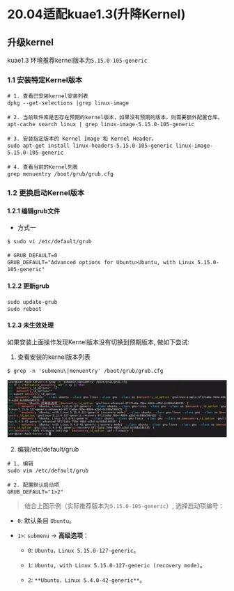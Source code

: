 # 20.04适配kuae1.3(升降Kernel)


## 升级kernel

kuae1.3 环境推荐kernel版本为`5.15.0-105-generic`

### 1.1 安装特定Kernel版本

```shell
# 1. 查看已安装kernel安装列表
dpkg --get-selections |grep linux-image

# 2. 当前软件库是否存在预期的kernel版本，如果没有预期的版本，则需要额外配置仓库。
apt-cache search linux | grep linux-image-5.15.0-105-generic

# 3. 安装指定版本的 Kernel Image 和 Kernel Header。
sudo apt-get install linux-headers-5.15.0-105-generic linux-image-5.15.0-105-generic

# 4. 查看当前的Kernel列表
grep menuentry /boot/grub/grub.cfg
```

### 1.2 更换启动Kernel版本

#### 1.2.1 编辑grub文件

*   方式一

```shell
$ sudo vi /etc/default/grub

# GRUB_DEFAULT=0
GRUB_DEFAULT="Advanced options for Ubuntu>Ubuntu, with Linux 5.15.0-105-generic"
```

#### 1.2.2 更新grub

```shell
sudo update-grub
sudo reboot
```

#### 1.2.3 未生效处理

如果安装上面操作发现Kernel版本没有切换到预期版本, 做如下尝试:

1.  查看安装的kernel版本列表

```shell
$ grep -n 'submenu\|menuentry' /boot/grub/grub.cfg
```

![image.png](images/kernel_install.png)


2.  编辑/etc/default/grub

```shell
# 1. 编辑
sudo vim /etc/default/grub

# 2. 配置默认启动项
GRUB_DEFAULT="1>2"
```

> 结合上图示例（实际推荐版本为`5.15.0-105-generic`）, 选择启动项编号：

*   `0`: 默认条目 `Ubuntu`。

*   `1>`: `submenu` -> **高级选项**：

    *   `0`: `Ubuntu，Linux 5.15.0-127-generic`。

    *   `1`: `Ubuntu, with Linux 5.15.0-127-generic (recovery mode)`。

    *   `2`: `**Ubuntu，Linux 5.4.0-42-generic**`。